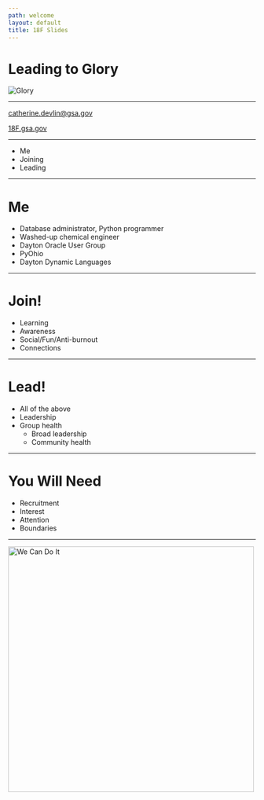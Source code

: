 ```yaml
---
path: welcome
layout: default
title: 18F Slides
---
```


Leading to Glory
================

![Glory](https://bjdeming.files.wordpress.com/2013/07/glory-clip.png)

---

catherine.devlin@gsa.gov

[18F.gsa.gov](https://18f.gsa.gov)

---

- Me
- Joining
- Leading

---

# Me

- Database administrator, Python programmer
- Washed-up chemical engineer
- Dayton Oracle User Group
- PyOhio
- Dayton Dynamic Languages

---

# Join!

- Learning
- Awareness
- Social/Fun/Anti-burnout
- Connections

---

# Lead!

- All of the above
- Leadership
- Group health
  - Broad leadership
  - Community health

---

# You Will Need

- Recruitment
- Interest
- Attention
- Boundaries

---

<img src="http://cdn.churchm.ag/wp-content/uploads/2012/05/star-wars-propaganda-posters-rebel-alliance-3-e1305619372545.jpeg" alt="We Can Do It" height="500px" />

